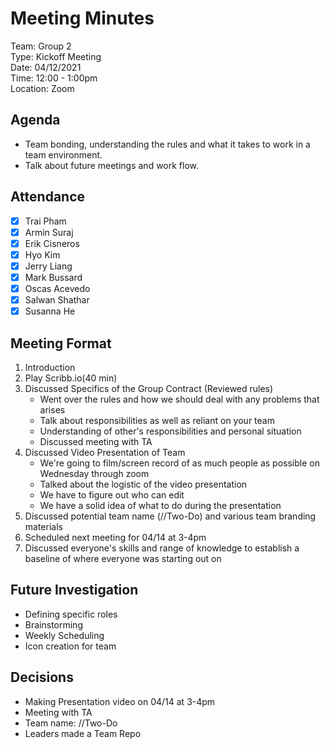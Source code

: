 # Meeting Minutes
Team: Group 2\
Type: Kickoff Meeting\
Date: 04/12/2021\
Time: 12:00 - 1:00pm\
Location: Zoom

## Agenda
- Team bonding, understanding the rules and what it takes to work in a team environment.
- Talk about future meetings and work flow. 

## Attendance
- [x] Trai Pham
- [x] Armin Suraj
- [x] Erik Cisneros
- [x] Hyo Kim
- [x] Jerry Liang
- [x] Mark Bussard
- [x] Oscas Acevedo
- [x] Salwan Shathar
- [x] Susanna He

## Meeting Format
1. Introduction
2. Play Scribb.io(40 min)
3. Discussed Specifics of the Group Contract (Reviewed rules)
    - Went over the rules and how we should deal with any problems that arises
    - Talk about responsibilities as well as reliant on your team
    - Understanding of other's responsibilities and personal situation
    - Discussed meeting with TA
4. Discussed Video Presentation of Team
    - We're going to film/screen record of as much people as possible on Wednesday through zoom
    - Talked about the logistic of the video presentation
    - We have to figure out who can edit
    - We have a solid idea of what to do during the presentation
5. Discussed potential team name (//Two-Do) and various team branding materials
6. Scheduled next meeting for 04/14 at 3-4pm
7. Discussed everyone's skills and range of knowledge to establish a baseline of where everyone was starting out on

## Future Investigation
- Defining specific roles
- Brainstorming
- Weekly Scheduling
- Icon creation for team

## Decisions
- Making Presentation video on 04/14 at 3-4pm 
- Meeting with TA
- Team name: //Two-Do 
- Leaders made a Team Repo
